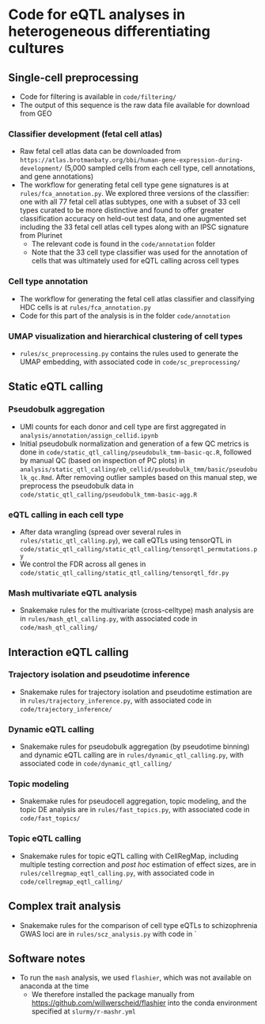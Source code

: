 # Code for eQTL analyses in heterogeneous differentiating cultures 
## Single-cell preprocessing 
- Code for filtering is available in `code/filtering/`
- The output of this sequence is the raw data file available for download from GEO

### Classifier development (fetal cell atlas)
- Raw fetal cell atlas data can be downloaded from `https://atlas.brotmanbaty.org/bbi/human-gene-expression-during-development/` (5,000 sampled cells from each cell type, cell annotations, and gene annotations)
- The workflow for generating fetal cell type gene signatures is at `rules/fca_annotation.py`. We explored three versions of the classifier: one with all 77 fetal cell atlas subtypes, one with a subset of 33 cell types curated to be more distinctive and found to offer greater classification accuracy on held-out test data, and one augmented set including the 33 fetal cell atlas cell types along with an IPSC signature from Plurinet
  - The relevant code is found in the `code/annotation` folder
  - Note that the 33 cell type classifier was used for the annotation of cells that was ultimately used for eQTL calling across cell types

### Cell type annotation
- The workflow for generating the fetal cell atlas classifier and classifying HDC cells is at `rules/fca_annotation.py`
- Code for this part of the analysis is in the folder `code/annotation`

### UMAP visualization and hierarchical clustering of cell types
- `rules/sc_preprocessing.py` contains the rules used to generate the UMAP embedding, with associated code in `code/sc_preprocessing/`

## Static eQTL calling 
### Pseudobulk aggregation
- UMI counts for each donor and cell type are first aggregated in `analysis/annotation/assign_cellid.ipynb`
- Initial pseudobulk normalization and generation of a few QC metrics is done in `code/static_qtl_calling/pseudobulk_tmm-basic-qc.R`, followed by manual QC (based on inspection of PC plots) in `analysis/static_qtl_calling/eb_cellid/pseudobulk_tmm/basic/pseudobulk_qc.Rmd`. After removing outlier samples based on this manual step, we preprocess the pseudobulk data in `code/static_qtl_calling/pseudobulk_tmm-basic-agg.R`

### eQTL calling in each cell type
- After data wrangling (spread over several rules in `rules/static_qtl_calling.py`), we call eQTLs using tensorQTL in `code/static_qtl_calling/static_qtl_calling/tensorqtl_permutations.py`
- We control the FDR across all genes in `code/static_qtl_calling/static_qtl_calling/tensorqtl_fdr.py`

### Mash multivariate eQTL analysis
- Snakemake rules for the multivariate (cross-celltype) mash analysis are in `rules/mash_qtl_calling.py`, with associated code in `code/mash_qtl_calling/`
## Interaction eQTL calling
### Trajectory isolation and pseudotime inference
- Snakemake rules for trajectory isolation and pseudotime estimation are in `rules/trajectory_inference.py`, with associated code in `code/trajectory_inference/`
### Dynamic eQTL calling
- Snakemake rules for pseudobulk aggregation (by pseudotime binning) and dynamic eQTL calling are in `rules/dynamic_qtl_calling.py`, with associated code in `code/dynamic_qtl_calling/`
### Topic modeling
- Snakemake rules for pseudocell aggregation, topic modeling, and the topic DE analysis are in `rules/fast_topics.py`, with associated code in `code/fast_topics/`
### Topic eQTL calling
- Snakemake rules for topic eQTL calling with CellRegMap, including multiple testing correction and *post hoc* estimation of effect sizes, are in `rules/cellregmap_eqtl_calling.py`, with associated code in `code/cellregmap_eqtl_calling/` 
## Complex trait analysis
- Snakemake rules for the comparison of cell type eQTLs to schizophrenia GWAS loci are in `rules/scz_analysis.py` with code in `
## Software notes
- To run the `mash` analysis, we used `flashier`, which was not available on anaconda at the time
  - We therefore installed the package manually from https://github.com/willwerscheid/flashier 
  into the conda environment specified at `slurmy/r-mashr.yml` 
